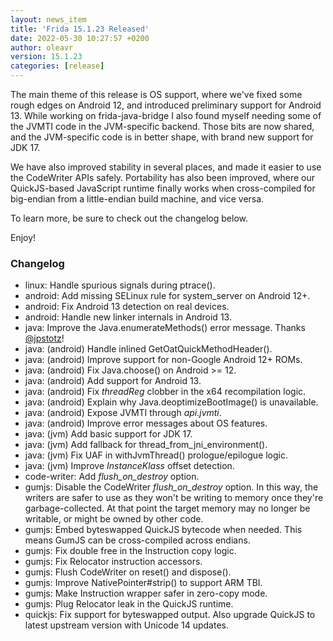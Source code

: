 ```yaml
---
layout: news_item
title: 'Frida 15.1.23 Released'
date: 2022-05-30 10:27:57 +0200
author: oleavr
version: 15.1.23
categories: [release]
---
```


The main theme of this release is OS support, where we've fixed some rough edges
on Android 12, and introduced preliminary support for Android 13. While working
on frida-java-bridge I also found myself needing some of the JVMTI code in the
JVM-specific backend. Those bits are now shared, and the JVM-specific code is
in better shape, with brand new support for JDK 17.

We have also improved stability in several places, and made it easier to use the
CodeWriter APIs safely. Portability has also been improved, where our
QuickJS-based JavaScript runtime finally works when cross-compiled for
big-endian from a little-endian build machine, and vice versa.

To learn more, be sure to check out the changelog below.

Enjoy!

### Changelog

- linux: Handle spurious signals during ptrace().
- android: Add missing SELinux rule for system_server on Android 12+.
- android: Fix Android 13 detection on real devices.
- android: Handle new linker internals in Android 13.
- java: Improve the Java.enumerateMethods() error message. Thanks [@jpstotz][]!
- java: (android) Handle inlined GetOatQuickMethodHeader().
- java: (android) Improve support for non-Google Android 12+ ROMs.
- java: (android) Fix Java.choose() on Android >= 12.
- java: (android) Add support for Android 13.
- java: (android) Fix *threadReg* clobber in the x64 recompilation logic.
- java: (android) Explain why Java.deoptimizeBootImage() is unavailable.
- java: (android) Expose JVMTI through *api.jvmti*.
- java: (android) Improve error messages about OS features.
- java: (jvm) Add basic support for JDK 17.
- java: (jvm) Add fallback for thread_from_jni_environment().
- java: (jvm) Fix UAF in withJvmThread() prologue/epilogue logic.
- java: (jvm) Improve *InstanceKlass* offset detection.
- code-writer: Add *flush_on_destroy* option.
- gumjs: Disable the CodeWriter *flush_on_destroy* option. In this way, the
  writers are safer to use as they won't be writing to memory once they're
  garbage-collected. At that point the target memory may no longer be writable,
  or might be owned by other code.
- gumjs: Embed byteswapped QuickJS bytecode when needed. This means GumJS can be
  cross-compiled across endians.
- gumjs: Fix double free in the Instruction copy logic.
- gumjs: Fix Relocator instruction accessors.
- gumjs: Flush CodeWriter on reset() and dispose().
- gumjs: Improve NativePointer#strip() to support ARM TBI.
- gumjs: Make Instruction wrapper safer in zero-copy mode.
- gumjs: Plug Relocator leak in the QuickJS runtime.
- quickjs: Fix support for byteswapped output. Also upgrade QuickJS to latest
  upstream version with Unicode 14 updates.


[@jpstotz]: https://github.com/jpstotz
